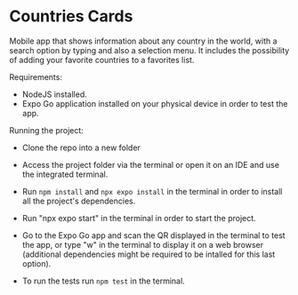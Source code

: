 # Countries Cards
Mobile app that shows information about any country in the world, with a search option by typing and also a selection menu. It includes the possibility of adding your favorite countries to a favorites list.

Requirements: 
- NodeJS installed.
- Expo Go application installed on your physical device in order to test the app.

Running the project: 

- Clone the repo into a new folder
- Access the project folder via the terminal or open it on an IDE and use the integrated terminal.
- Run ``npm install`` and ``npx expo install`` in the terminal in order to install all the project's dependencies.
- Run "npx expo start" in the terminal in order to start the project.
- Go to the Expo Go app and scan the QR displayed in the terminal to test the app,
  or type "w" in the terminal to display it on a web browser (additional dependencies might be required to be intalled for this last option).

- To run the tests run ``npm test`` in the terminal.
